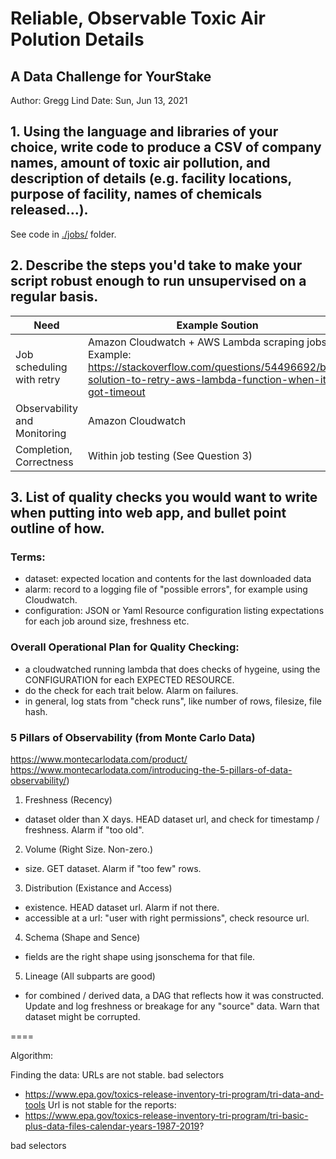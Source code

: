 # Reliable, Observable Toxic Air Polution Details

## A Data Challenge for YourStake 

Author:  Gregg Lind
Date:  Sun, Jun 13, 2021

## 1. Using the language and libraries of your choice, write code to produce a CSV of company names, amount of toxic air pollution, and description of details (e.g. facility locations, purpose of facility, names of chemicals released…).

See code in [./jobs/](./jobs/) folder.  

## 2. Describe the steps you'd take to make your script robust enough to run unsupervised on a regular basis.

| Need | Example Soution |
| -----------                  | ----------- |
| Job scheduling with retry    | Amazon Cloudwatch + AWS Lambda scraping jobs.  Example: https://stackoverflow.com/questions/54496692/best-solution-to-retry-aws-lambda-function-when-it-got-timeout  |
| Observability and Monitoring | Amazon Cloudwatch
| Completion, Correctness      | Within job testing (See Question 3)


## 3. List of quality checks you would want to write when putting into web app, and bullet point outline of how.
 
### Terms:
- dataset: expected location and contents for the last downloaded data
- alarm:  record to a logging file of "possible errors", for example using Cloudwatch.
- configuration:  JSON or Yaml Resource configuration listing expectations for each job around size, freshness etc. 

### Overall Operational Plan for Quality Checking:

- a cloudwatched running lambda that does checks of hygeine, using the CONFIGURATION for each EXPECTED RESOURCE.
- do the check for each trait below.  Alarm on failures.
- in general, log stats from "check runs", like number of rows, filesize, file hash.

### 5 Pillars of Observability (from Monte Carlo Data)
https://www.montecarlodata.com/product/  
https://www.montecarlodata.com/introducing-the-5-pillars-of-data-observability/)

1. Freshness (Recency)
- dataset older than X days.  HEAD dataset url, and check for timestamp / freshness.  Alarm if "too old". 

2. Volume (Right Size.  Non-zero.)
- size.  GET dataset.  Alarm if "too few" rows.  

3. Distribution (Existance and Access)
- existence.  HEAD dataset url.  Alarm if not there.
- accessible at a url: "user with right permissions", check resource url.

4. Schema (Shape and Sence)
- fields are the right shape using jsonschema for that file.

5. Lineage (All subparts are good)
- for combined / derived data, a DAG that reflects how it was constructed.  Update and log freshness or breakage for any "source" data.  Warn that dataset might be corrupted.


====




Algorithm:

Finding the data:
URLs are not stable.
bad selectors

- https://www.epa.gov/toxics-release-inventory-tri-program/tri-data-and-tools
Url is not stable for the reports:
- https://www.epa.gov/toxics-release-inventory-tri-program/tri-basic-plus-data-files-calendar-years-1987-2019?

bad selectors





